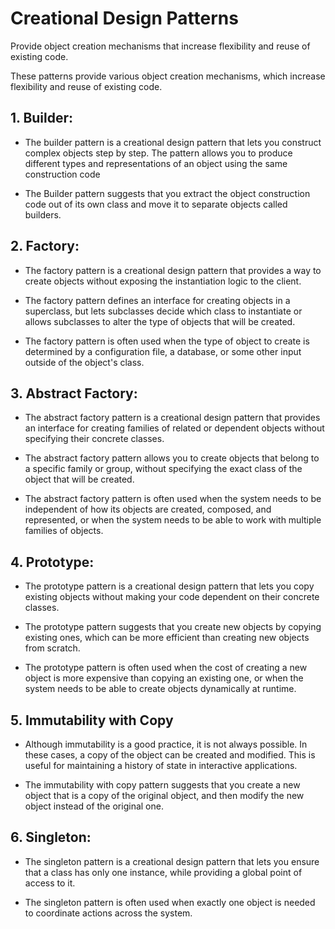 # Creational Design Patterns 

Provide object creation mechanisms that increase flexibility and reuse of existing code.

These patterns provide various object creation mechanisms, which increase flexibility and reuse of existing code.

## 1. Builder: 

- The builder pattern is a creational design pattern that lets you construct complex objects step by step. The pattern allows you to produce different types and representations of an object using the same construction code

- The Builder pattern suggests that you extract the object construction code out of its own class and move it to separate objects called builders.

## 2. Factory: 

- The factory pattern is a creational design pattern that provides a way to create objects without exposing the instantiation logic to the client.

- The factory pattern defines an interface for creating objects in a superclass, but lets subclasses decide which class to instantiate or allows subclasses to alter the type of objects that will be created.

- The factory pattern is often used when the type of object to create is determined by a configuration file, a database, or some other input outside of the object's class.

## 3. Abstract Factory:

- The abstract factory pattern is a creational design pattern that provides an interface for creating families of related or dependent objects without specifying their concrete classes.

- The abstract factory pattern allows you to create objects that belong to a specific family or group, without specifying the exact class of the object that will be created.

- The abstract factory pattern is often used when the system needs to be independent of how its objects are created, composed, and represented, or when the system needs to be able to work with multiple families of objects.

## 4. Prototype:

- The prototype pattern is a creational design pattern that lets you copy existing objects without making your code dependent on their concrete classes.

- The prototype pattern suggests that you create new objects by copying existing ones, which can be more efficient than creating new objects from scratch.

- The prototype pattern is often used when the cost of creating a new object is more expensive than copying an existing one, or when the system needs to be able to create objects dynamically at runtime.

## 5. Immutability with Copy

- Although immutability is a good practice, it is not always possible. In these cases, a copy of the object can be created and modified. This is useful for maintaining a history of state in interactive applications.

- The immutability with copy pattern suggests that you create a new object that is a copy of the original object, and then modify the new object instead of the original one.

## 6. Singleton:

- The singleton pattern is a creational design pattern that lets you ensure that a class has only one instance, while providing a global point of access to it.

- The singleton pattern is often used when exactly one object is needed to coordinate actions across the system.
